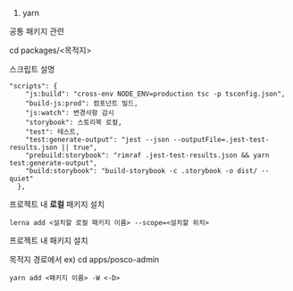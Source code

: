 1. yarn


공통 패키지 관련

cd packages/<목적지> 

스크립트 설명
```
"scripts": {
    "js:build": "cross-env NODE_ENV=production tsc -p tsconfig.json",
    "build-js:prod": 컴포넌트 빌드,
    "js:watch": 변경사항 감시 
    "storybook": 스토리북 로컬,
    "test": 테스트,
    "test:generate-output": "jest --json --outputFile=.jest-test-results.json || true",
    "prebuild:storybook": "rimraf .jest-test-results.json && yarn test:generate-output",
    "build:storybook": "build-storybook -c .storybook -o dist/ --quiet"
  },
```


프로젝트 내 **로컬** 패키지 설치
```
lerna add <설치할 로컬 패키지 이름> --scope=<설치할 위치>
```


프로젝트 내 패키지 설치

목적지 경로에서 ex) cd apps/posco-admin
```
yarn add <패키지 이름> -W <-D>
```
